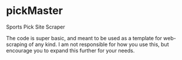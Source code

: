 # pickMaster
Sports Pick Site Scraper

The code is super basic, and meant to be used as a template for web-scraping of any kind. I am not responsible for how you use this, but encourage you to expand this further for your needs.

